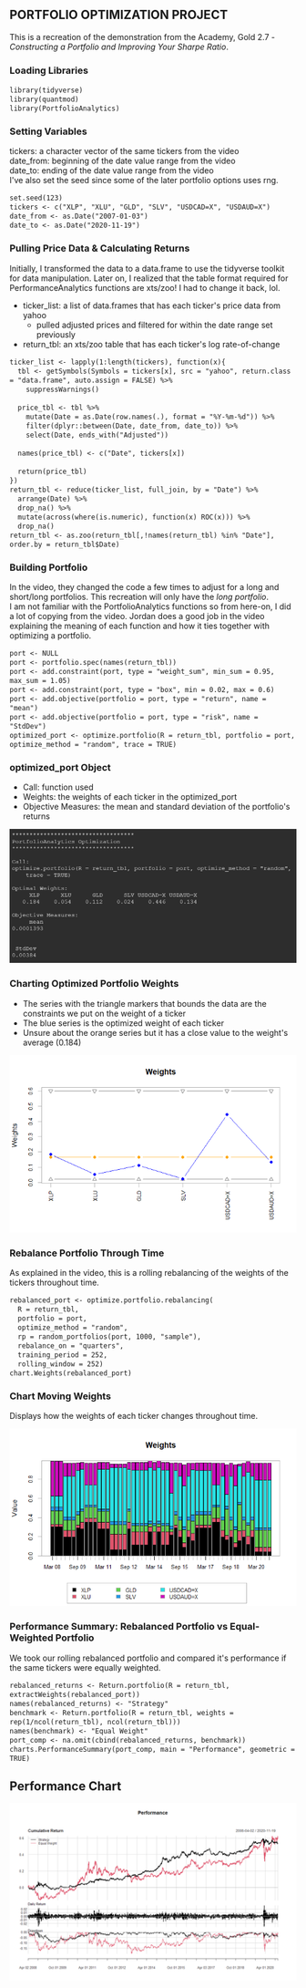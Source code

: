 ## PORTFOLIO OPTIMIZATION PROJECT

This is a recreation of the demonstration from the Academy, Gold 2.7 - *Constructing a Portfolio and Improving Your Sharpe Ratio*.

### Loading Libraries

```
library(tidyverse)
library(quantmod)
library(PortfolioAnalytics)
```

### Setting Variables
tickers: a character vector of the same tickers from the video  
date_from: beginning of the date value range from the video  
date_to: ending of the date value range from the video   
I've also set the seed since some of the later portfolio options uses rng.

```
set.seed(123)
tickers <- c("XLP", "XLU", "GLD", "SLV", "USDCAD=X", "USDAUD=X")
date_from <- as.Date("2007-01-03")
date_to <- as.Date("2020-11-19")
```

### Pulling Price Data & Calculating Returns
Initially, I transformed the data to a data.frame to use the tidyverse toolkit for data manipulation. Later on, I realized that the table format required for PerformanceAnalytics functions are xts/zoo! I had to change it back, lol.
- ticker_list: a list of data.frames that has each ticker's price data from yahoo
  - pulled adjusted prices and filtered for within the date range set previously
- return_tbl: an xts/zoo table that has each ticker's log rate-of-change

```
ticker_list <- lapply(1:length(tickers), function(x){
  tbl <- getSymbols(Symbols = tickers[x], src = "yahoo", return.class = "data.frame", auto.assign = FALSE) %>%
    suppressWarnings()
  
  price_tbl <- tbl %>%
    mutate(Date = as.Date(row.names(.), format = "%Y-%m-%d")) %>%
    filter(dplyr::between(Date, date_from, date_to)) %>%
    select(Date, ends_with("Adjusted")) 
  
  names(price_tbl) <- c("Date", tickers[x])
  
  return(price_tbl)
})
return_tbl <- reduce(ticker_list, full_join, by = "Date") %>%
  arrange(Date) %>%
  drop_na() %>%
  mutate(across(where(is.numeric), function(x) ROC(x))) %>%
  drop_na() 
return_tbl <- as.zoo(return_tbl[,!names(return_tbl) %in% "Date"], order.by = return_tbl$Date)
```

### Building Portfolio
In the video, they changed the code a few times to adjust for a long and short/long portfolios. This recreation will only have the *long portfolio*.  
I am not familiar with the PortfolioAnalytics functions so from here-on, I did a lot of copying from the video. Jordan does a good job in the video explaining the meaning of each function and how it ties together with optimizing a portfolio. 

```
port <- NULL
port <- portfolio.spec(names(return_tbl))
port <- add.constraint(port, type = "weight_sum", min_sum = 0.95, max_sum = 1.05)
port <- add.constraint(port, type = "box", min = 0.02, max = 0.6)
port <- add.objective(portfolio = port, type = "return", name = "mean")
port <- add.objective(portfolio = port, type = "risk", name = "StdDev")
optimized_port <- optimize.portfolio(R = return_tbl, portfolio = port, optimize_method = "random", trace = TRUE)
```
### optimized_port Object
- Call: function used
- Weights: the weights of each ticker in the optimized_port
- Objective Measures: the mean and standard deviation of the portfolio's returns

![optimized_port_tbl](images/optimized_port_tbl.png)

### Charting Optimized Portfolio Weights
- The series with the triangle markers that bounds the data are the constraints we put on the weight of a ticker
- The blue series is the optimized weight of each ticker
- Unsure about the orange series but it has a close value to the weight's average (0.184)

![optimized_port](images/optimized_port.png)

### Rebalance Portfolio Through Time
As explained in the video, this is a rolling rebalancing of the weights of the tickers throughout time. 

```
rebalanced_port <- optimize.portfolio.rebalancing(
  R = return_tbl,
  portfolio = port,
  optimize_method = "random",
  rp = random_portfolios(port, 1000, "sample"),
  rebalance_on = "quarters",
  training_period = 252,
  rolling_window = 252)
chart.Weights(rebalanced_port)
```

### Chart Moving Weights
Displays how the weights of each ticker changes throughout time.

![rebalanced_port](images/rebalanced_port.png)

### Performance Summary: Rebalanced Portfolio vs Equal-Weighted Portfolio
We took our rolling rebalanced portfolio and compared it's performance if the same tickers were equally weighted.

```
rebalanced_returns <- Return.portfolio(R = return_tbl, extractWeights(rebalanced_port))
names(rebalanced_returns) <- "Strategy"
benchmark <- Return.portfolio(R = return_tbl, weights = rep(1/ncol(return_tbl), ncol(return_tbl)))
names(benchmark) <- "Equal Weight"
port_comp <- na.omit(cbind(rebalanced_returns, benchmark))
charts.PerformanceSummary(port_comp, main = "Performance", geometric = TRUE)
```

## Performance Chart

![port_comp](images/port_comp.png)
